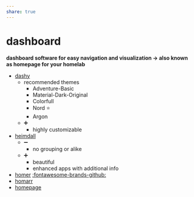 ```yaml
---
share: true
---
```

# dashboard

__dashboard software for easy navigation and visualization
-> also known as homepage for your homelab__

* [dashy](https://dashy.to/)
	* recommended themes
		* Adventure-Basic
		* Material-Dark-Original
		* Colorfull
		* Nord ⭐
		* Argon
	* ➕
		* highly customizable
* [heimdall](https://heimdall.site/)
	* ➖ 
		* no grouping or alike
	* ➕
		* beautiful
		* enhanced apps with additional info
* [homer](https://homer-demo.netlify.app/) [:fontawesome-brands-github:](https://github.com/bastienwirtz/homer)
* [homarr](https://homarr.dev/)
* [homepage](https://github.com/benphelps/homepage)